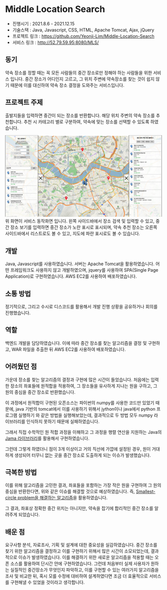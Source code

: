 # Middle Location Search
- 진행시기 : 2021.8.6 - 2021.12.15
- 기술스택 : Java, Javascript, CSS, HTML, Apache Tomcat, Ajax, jQuery
- 프로젝트 링크 : https://github.com/Yeonji-Lim/Middle-Location-Search
- 서비스 링크 : http://52.79.59.95:8080/MLS/

## 동기
약속 장소를 정할 때는 꼭 모든 사람들의 중간 장소로만 정해야 하는 사람들을 위한 서비스 입니다.
중간 장소가 어디인지 고르고, 그 위치 주변에 약속장소를 찾는 것이 쉽지 않기 때문에 이를 대신하여 약속 장소 결정을 도와주는 서비스입니다. 

## 프로젝트 주제
출발지들을 입력하면 중간이 되는 장소를 반환합니다.
해당 위치 주변의 약속 장소를 추천합니다. 
추천 시 카테고리 별로 구분하여, 약속에 맞는 장소를 선택할 수 있도록 하였습니다. 

![MLS.png](MLS.png)
위 화면이 서비스 동작화면 입니다. 
왼쪽 사이드바에서 장소 검색 및 입력할 수 있고, 중간 장소 보기를 입력하면 
중간 장소가 노란 표시로 표시되며, 약속 추천 장소는 오른쪽 사이드바에서 리스트로도 볼 수 있고, 지도에 파란 표시로도 볼 수 있습니다.

## 개발
Java, Javascript를 사용하였습니다.
서버는 Apache Tomcat을 활용하였습니다.
어떤 프레임워크도 사용하지 않고 개발하였으며, jquery를 사용하여 SPA(Single Page Application)로 구현하였습니다.
AWS EC2를 사용하여 배포하였습니다.

## 소통 방법
정기적으로, 그리고 수시로 디스코드를 활용해서 개발 진행 상황을 공유하거나 회의를 진행했습니다.

## 역할
백엔드 개발을 담당하였습니다.
이에 따라 중간 장소를 찾는 알고리즘을 결정 및 구현하고, WAR 파일을 추출한 뒤 AWS EC2를 사용하여 배포하였습니다.

## 어려웠던 점
가운데 장소를 찾는 알고리즘의 결정과 구현에 많은 시간이 들었습니다.
처음에는 입력한 장소의 좌표들에 원적합을 적용하여, 그 장소들을 유사하게 지나는 원을 구하고, 그 원의 중심을 중간 장소로 반환했습니다.

이 과정에서 원적합이 구현된 오픈소스는 파이썬의 numpy를 사용한 코드만 있었기 때문에, java 기반의 tomcat에서 이를 사용하기 위해서 jython이나 java에서 python 프로그램 실행하기 와 같은 방법을 실행해보았는데, 결과적으로 두 방법 모두 numpy 라이브러리를 인식하지 못하기 때문에 실패하였습니다. 

그래서 직접 수학적인 원 적합 과정을 이해하고 그 과정을 행렬 연산을 지원하는 Java의 [Jama 라이브러리](https://math.nist.gov/javanumerics/jama/)를 활용해서 구현하였습니다.

그런데 그렇게 하였더니 점이 3개 이상이고 거의 직선에 가깝에 설정된 경우, 원이 거대하게 생성되어 터무니 없는 곳을 중간 장소로 도출하게 되는 이슈가 발생했습니다.

## 극복한 방법
이를 위해 알고리즘을 고민한 결과, 좌표들을 포함하는 가장 작은 원을 구현하여 그 원의 중심을 반환한다면, 위와 같은 이슈를 해결할 것으로 예상하였습니다. 
즉, [Smallest-circle problem을 해결하는 알고리즘](https://www.nayuki.io/page/smallest-enclosing-circle)을 활용하였습니다.

그 결과, 좌표상 정확한 중간 위치는 아니지만, 약속을 잡기에 합리적인 중간 장소를 알려주게 되었습니다.

## 배운 점
요구사항 분석, 자료조사, 기획 및 설계에 대한 중요성을 실감하였습니다.
중간 장소를 찾기 위한 알고리즘을 결정하고 이를 구현하기 위해서 많은 시간이 소모되었는데, 결과적으로 이슈가 발생하였습니다. 이를 해결하기 위한 새로운 알고리즘을 적용할 때는 오픈 소스를 활용하여 단시간 안에 구현하였습니다. 그런데 처음부터 실제 사용자가 원하는 실질적인 중간장소가 무엇인지 파악하고, 이를 구현할 수 있는 여러가지 알고리즘을 조사 및 비교한 뒤, 혹시 모를 수정에 대비하여 설계하였다면 조금 더 효율적으로 서비스를 구현해낼 수 있었을 것이라고 생각합니다.